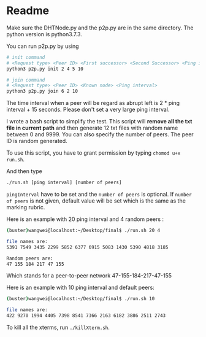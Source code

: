 # Readme

Make sure the DHTNode.py and the p2p.py are in the same directory. The python version is python3.7.3.

You can run p2p.py by using

```bash
# init command
# <Request type> <Peer ID> <First successor> <Second Successor> <Ping interval>
python3 p2p.py init 2 4 5 10

# join command
# <Request type> <Peer ID> <Known node> <Ping interval>
python3 p2p.py join 6 2 10
```



The time interval when a peer will be regard as abrupt left is 2 * ping interval + 15 seconds. Please don't set a very large ping interval.



I wrote a bash script to simplify the test. This script will **remove all the txt file in current path** and then generate 12 txt files with random name between 0 and 9999. You can also specify the number of peers. The peer ID is random generated.

To use this script, you have to grant permission by typing `chomod u+x run.sh`.

And then type

```bash
./run.sh [ping interval] [number of peers]
```
`pingInterval` have to be set and the `number of peers` is optional. If `number of peers` is not given, default value will be set which is the same as the marking rubric.



Here is an example with 20 ping interval and 4 random peers :

```bash
(buster)wangwei@localhost:~/Desktop/final$ ./run.sh 20 4

file names are:
5391 7549 3435 2299 5852 6377 6915 5083 1430 5390 4818 3185 

Random peers are:
47 155 184 217 47 155 
```

Which stands for a peer-to-peer network 47-155-184-217-47-155



Here is an example with 10 ping interval and default peers:

```bash
(buster)wangwei@localhost:~/Desktop/final$ ./run.sh 10

file names are:
422 9270 1994 4405 7398 8541 7366 2163 6182 3886 2511 2743
```



To kill all the xterms, run `./killXterm.sh`.

